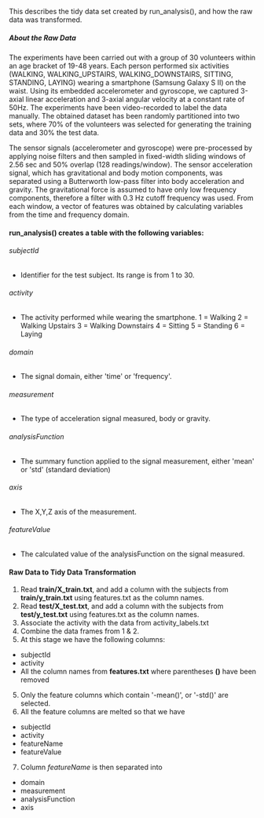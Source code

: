 This describes the tidy data set created by run_analysis(), and how the raw data was transformed.

##### About the Raw Data

The experiments have been carried out with a group of 30 volunteers within an age bracket of 19-48 years. Each person performed six activities (WALKING, WALKING_UPSTAIRS, WALKING_DOWNSTAIRS, SITTING, STANDING, LAYING) wearing a smartphone (Samsung Galaxy S II) on the waist. Using its embedded accelerometer and gyroscope, we captured 3-axial linear acceleration and 3-axial angular velocity at a constant rate of 50Hz. The experiments have been video-recorded to label the data manually. The obtained dataset has been randomly partitioned into two sets, where 70% of the volunteers was selected for generating the training data and 30% the test data. 

The sensor signals (accelerometer and gyroscope) were pre-processed by applying noise filters and then sampled in fixed-width sliding windows of 2.56 sec and 50% overlap (128 readings/window). The sensor acceleration signal, which has gravitational and body motion components, was separated using a Butterworth low-pass filter into body acceleration and gravity. The gravitational force is assumed to have only low frequency components, therefore a filter with 0.3 Hz cutoff frequency was used. From each window, a vector of features was obtained by calculating variables from the time and frequency domain.

#### run_analysis() creates a table with the following variables:

###### subjectId
- Identifier for the test subject. Its range is from 1 to 30.

###### activity
- The activity performed while wearing the smartphone.
   1 = Walking
   2 = Walking Upstairs
   3 = Walking Downstairs
   4 = Sitting
   5 = Standing
   6 = Laying

###### domain
- The signal domain, either 'time' or 'frequency'.

###### measurement
- The type of acceleration signal measured, body or gravity.

###### analysisFunction
- The summary function applied to the signal measurement, either 'mean' or 'std' (standard deviation)

###### axis
- The X,Y,Z axis of the measurement.

###### featureValue
- The calculated value of the analysisFunction on the signal measured.


#### Raw Data to Tidy Data Transformation

1. Read **train/X_train.txt**, and add a column with the subjects from **train/y_train.txt** using features.txt as the column names.
2. Read **test/X_test.txt**, and add a column with the subjects from **test/y_test.txt** using features.txt as the column names.
3. Associate the activity with the data from activity_labels.txt
3. Combine the data frames from 1 & 2.
4. At this stage we have the following columns:
  * subjectId
  * activity
  * All the column names from **features.txt** where parentheses **()** have been removed
5. Only the feature columns which contain '-mean()', or '-std()' are selected.
6. All the feature columns are melted so that we have
  * subjectId
  * activity
  * featureName
  * featureValue
7. Column *featureName* is then separated into
  * domain
  * measurement
  * analysisFunction
  * axis